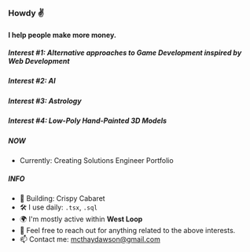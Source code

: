 ### Howdy ✌️

#### I help people make more money.

##### Interest #1: Alternative approaches to Game Development inspired by Web Development
##### Interest #2: AI
##### Interest #3: Astrology
##### Interest #4: Low-Poly Hand-Painted 3D Models


##### NOW

- Currently: Creating Solutions Engineer Portfolio

##### INFO

- 🏢 Building: Crispy Cabaret  
- 🛠 I use daily: `.tsx`, `.sql`
- 🌍 I'm mostly active within **West Loop**
- 💬 Feel free to reach out for anything related to the above interests. 
- 📫 Contact me: mcthaydawson@gmail.com
